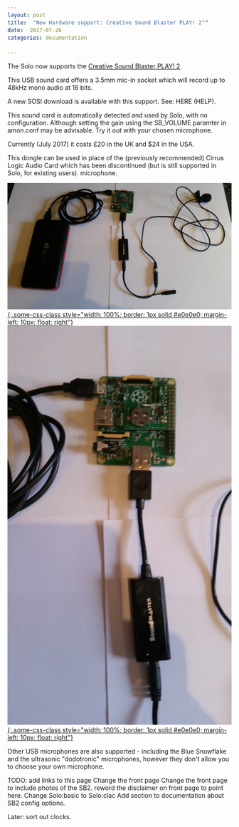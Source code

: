 ```yaml
---
layout: post
title:  "New Hardware support: Creative Sound Blaster PLAY! 2""
date:  2017-07-26
categories: documentation

---
```


The Solo now supports the [Creative Sound Blaster PLAY!
2](https://uk.creative.com/p/sound-cards/sound-blaster-play-2).

This USB sound card offers a 3.5mm mic-in socket which will record up
to 48kHz mono audio at 16 bits.

A new SOSI download is available with this support.  See: HERE (HELP).

This sound card is automatically detected and used by Solo, with no
configuration.  Although setting the gain using the SB_VOLUME paramter
in amon.conf may be advisable.  Try it out with your chosen microphone.

Currently (July 2017) it costs £20 in the UK and $24 in the USA.

This dongle can be used in place of the (previously recommended)
Cirrus Logic Audio Card which has been discontinued (but is still
supported in Solo, for existing users).  microphone.

[![Solo with SoundBlaster2 dongle](/img/solo-SB.jpg "Solo with SoundBlaster2 dongle" ){:.some-css-class style="width: 100%; border: 1px solid #e0e0e0; margin-left: 10px; float: right"}](/img/solo-SB.jpg)
[![Solo with SoundBlaster2 dongle zoom](/img/solo-SB-zoom.jpg "Solo with SoundBlaster2 dongle zoom" ){:.some-css-class style="width: 100%; border: 1px solid #e0e0e0; margin-left: 10px; float: right"}](/img/solo-SB-zoom.jpg)

Other USB microphones are also supported - including the Blue Snowflake and the ultrasonic "dodotronic" microphones, however they don't allow you to choose your own microphone.

TODO:
	add links to this page
	Change the front page
	Change the front page to include photos of the SB2.
	reword the disclaimer on front page to point here.
	Change Solo:basic to Solo:clac
	Add section to documentation about SB2 config options.

Later: sort out clocks.
	
